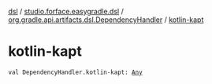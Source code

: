 [dsl](../../index.md) / [studio.forface.easygradle.dsl](../index.md) / [org.gradle.api.artifacts.dsl.DependencyHandler](index.md) / [kotlin-kapt](./kotlin-kapt.md)

# kotlin-kapt

`val DependencyHandler.kotlin-kapt: `[`Any`](https://kotlinlang.org/api/latest/jvm/stdlib/kotlin/-any/index.html)